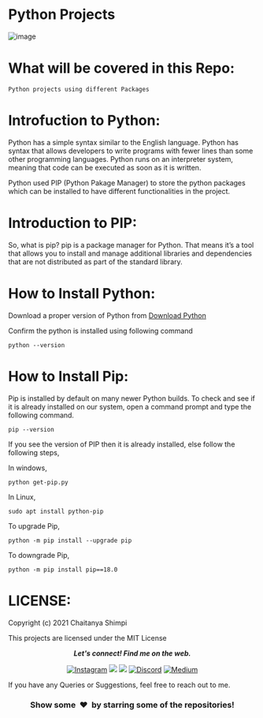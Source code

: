 # Python Projects

![image](https://user-images.githubusercontent.com/36589853/116352918-87bbaa00-a813-11eb-89d7-109127b12362.png)



 What will be covered in this Repo:
==========================

```Python projects using different Packages```

Introfuction to Python:
==========================
Python has a simple syntax similar to the English language. Python has syntax that allows developers to write programs with fewer lines than some other programming languages. Python runs on an interpreter system, meaning that code can be executed as soon as it is written.

Python used PIP (Python Pakage Manager) to store the python packages which can be installed to have different functionalities in the project.


Introduction to PIP:
==========================
So, what is pip? pip is a package manager for Python. That means it’s a tool that allows you to install and manage additional libraries and dependencies that are not distributed as part of the standard library.

How to Install Python:
==========================
Download a proper version of Python from [Download Python](https://www.python.org/downloads/)

Confirm the python is installed using following command

```python --version```

How to Install Pip:
==========================

Pip is installed by default on many newer Python builds. To check and see if it is already installed on our system, open a command prompt and type the following command.

```pip --version```

If you see the version of PIP then it is already installed, else follow the following steps,

In windows,

```python get-pip.py```

In Linux,

```sudo apt install python-pip```

To upgrade Pip,

```python -m pip install --upgrade pip```

To downgrade Pip,

```python -m pip install pip==18.0```



LICENSE:
==========================
Copyright (c) 2021 Chaitanya Shimpi

This projects are licensed under the MIT License


 <p align="center">
  <b><i>Let's connect! Find me on the web.</i></b>

<div align="center">
  
[<img alt="Instagram" src="https://img.shields.io/badge/Instagram%20-%23E4405F.svg?&style=for-the-badge&logo=Instagram&logoColor=white"/>](https://instagram.com/chaitanyashimpi)
[<img src="https://img.shields.io/badge/Github-%23000000.svg?&style=for-the-badge&logo=github&logoColor=white">](https://github.com/chaitanyashimpi)
[<img src="https://img.shields.io/badge/linkedin-%230077B5.svg?&style=for-the-badge&logo=linkedin&logoColor=white">](http://www.linkedin.com/in/chaitanyashimpi/)
[<img alt="Discord" src="https://img.shields.io/badge/Discord%20-%237289DA.svg?&style=for-the-badge&logo=discord&logoColor=white"/>](https://discord.gg/V3FmgSRDcY)
[<img alt="Medium" src="https://img.shields.io/badge/Medium%20-%23000000.svg?&style=for-the-badge&logo=Medium&logoColor=white"/>](https://chaitanyashimpi.medium.com/)
<br />
</div>
  
If you have any Queries or Suggestions, feel free to reach out to me.

<h3 align="center">Show some &nbsp;❤️&nbsp; by starring some of the repositories!</h3>
